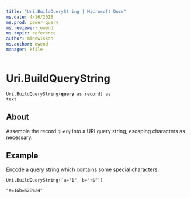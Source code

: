 ```yaml
---
title: "Uri.BuildQueryString | Microsoft Docs"
ms.date: 4/16/2018
ms.prod: power-query
ms.reviewer: owend
ms.topic: reference
author: minewiskan
ms.author: owend
manager: kfile
---
```

# Uri.BuildQueryString
<code>Uri.BuildQueryString(**query** as record) as text</code>
## About
Assemble the record <code>query</code> into a URI query string, escaping characters as necessary.

## Example 
Encode a query string which contains some special characters.

<code>Uri.BuildQueryString([a="1", b="+$"])</code>

<code>"a=1&b=%2B%24"</code>

